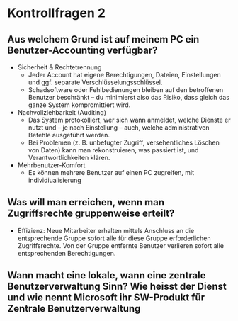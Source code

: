 # Kontrollfragen 2

## Aus welchem Grund ist auf meinem PC ein Benutzer-Accounting verfügbar?
* Sicherheit & Rechte­trennung 
  * Jeder Account hat eigene Berechtigungen, Dateien, Einstellungen und ggf. separate Verschlüsselungs­schlüssel.
  * Schadsoftware oder Fehlbedienungen bleiben auf den betroffenen Benutzer beschränkt – du minimierst also das Risiko, dass gleich das ganze System kompromittiert wird.
* Nachvollziehbarkeit (Auditing)
  * Das System protokolliert, wer sich wann anmeldet, welche Dienste er nutzt und – je nach Einstellung – auch, welche administrativen Befehle ausgeführt werden.
  * Bei Problemen (z. B. unbefugter Zugriff, versehentliches Löschen von Daten) kann man rekonstruieren, was passiert ist, und Verantwortlichkeiten klären.
* Mehrbenutzer-Komfort
  * Es können mehrere Benutzer auf einen PC zugreifen, mit individiualisierung
## Was will man erreichen, wenn man Zugriffsrechte gruppenweise erteilt?
* Effizienz: Neue Mitarbeiter erhalten mittels Anschluss an die entsprechende Gruppe sofort alle für diese Gruppe erforderlichen Zugriffsrechte. Von der Gruppe entfernte Benutzer verlieren sofort alle entsprechenden Berechtigungen. 
## Wann macht eine lokale, wann eine zentrale Benutzerverwaltung Sinn? Wie heisst der Dienst und wie nennt Microsoft ihr SW-Produkt für Zentrale Benutzerverwaltung

